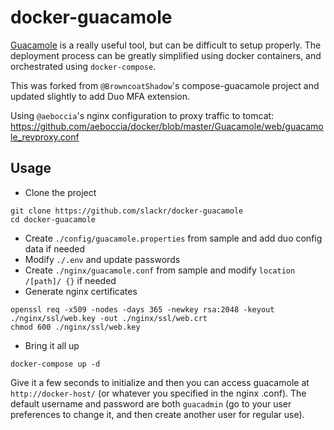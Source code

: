 # docker-guacamole

[Guacamole](https://guacamole.apache.org/) is a really useful tool,
but can be difficult to setup properly. The deployment  process can be greatly
simplified using docker containers, and orchestrated using `docker-compose`.

This was forked from `@BrowncoatShadow`'s compose-guacamole project and updated slightly to add
Duo MFA extension.

Using `@aeboccia`'s nginx configuration to proxy traffic to tomcat: https://github.com/aeboccia/docker/blob/master/Guacamole/web/guacamole_revproxy.conf

## Usage

* Clone the project

```
git clone https://github.com/slackr/docker-guacamole
cd docker-guacamole
```

* Create `./config/guacamole.properties` from sample and add duo config data if needed 
* Modify `./.env` and update passwords
* Create `./nginx/guacamole.conf` from sample and modify `location /[path]/ {}` if needed
* Generate nginx certificates

```
openssl req -x509 -nodes -days 365 -newkey rsa:2048 -keyout ./nginx/ssl/web.key -out ./nginx/ssl/web.crt
chmod 600 ./nginx/ssl/web.key
```

* Bring it all up 

```
docker-compose up -d
```

Give it a few seconds to initialize and then you can access guacamole
at `http://docker-host/` (or whatever you specified in the nginx .conf). The default username and password are
both `guacadmin` (go to your user preferences to change it, and then create another user for regular use).
